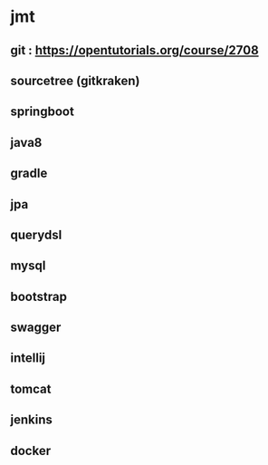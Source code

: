 # jmt


## git : https://opentutorials.org/course/2708

## sourcetree (gitkraken)

## springboot

## java8

## gradle

## jpa

## querydsl

## mysql

## bootstrap

## swagger

## intellij

## tomcat

## jenkins

## docker
